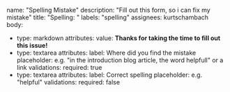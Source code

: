 name: "Spelling Mistake"
description: "Fill out this form, so i can fix my mistake"
title: "Spelling: "
labels: "spelling"
assignees: kurtschambach
body:
  - type: markdown
    attributes:
      value: **Thanks for taking the time to fill out this issue!**
  - type: textarea
    attributes:
      label: Where did you find the mistake
      placeholder: e.g. "in the introduction blog article, the word helpfull" or a link
    validations:
      required: true
  - type: textarea
    attributes:
      label: Correct spelling
      placeholder: e.g. "helpful"
    validations:
      required: false
